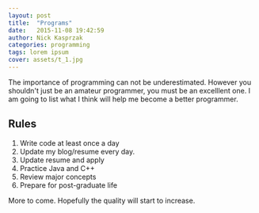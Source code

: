 ```yaml
---
layout: post
title:  "Programs"
date:   2015-11-08 19:42:59
author: Nick Kasprzak
categories: programming
tags: lorem ipsum
cover: assets/t_1.jpg
---
```


The importance of programming can not be underestimated. However you shouldn't just be an amateur programmer, you must be an excelllent one. I am going to list what I think will help me become a better programmer. 

## Rules

1. Write code at least once a day
2. Update my blog/resume every day.
3. Update resume and apply 
4. Practice Java and C++
5. Review major concepts
6. Prepare for post-graduate life

More to come. Hopefully the quality will start to increase. 
